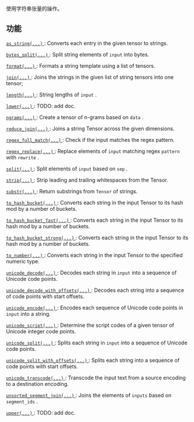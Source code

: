 使用字符串张量的操作。

## 功能
[ `as_string(...)` ](https://tensorflow.google.cn/api_docs/python/tf/strings/as_string): Converts each entry in the given tensor to strings.

[ `bytes_split(...)` ](https://tensorflow.google.cn/api_docs/python/tf/strings/bytes_split): Split string elements of  `input`  into bytes.

[ `format(...)` ](https://tensorflow.google.cn/api_docs/python/tf/strings/format): Formats a string template using a list of tensors.

[ `join(...)` ](https://tensorflow.google.cn/api_docs/python/tf/strings/join): Joins the strings in the given list of string tensors into one tensor;

[ `length(...)` ](https://tensorflow.google.cn/api_docs/python/tf/compat/v1/strings/length): String lengths of  `input` .

[ `lower(...)` ](https://tensorflow.google.cn/api_docs/python/tf/strings/lower): TODO: add doc.

[ `ngrams(...)` ](https://tensorflow.google.cn/api_docs/python/tf/strings/ngrams): Create a tensor of n-grams based on  `data` .

[ `reduce_join(...)` ](https://tensorflow.google.cn/api_docs/python/tf/compat/v1/reduce_join): Joins a string Tensor across the given dimensions.

[ `regex_full_match(...)` ](https://tensorflow.google.cn/api_docs/python/tf/strings/regex_full_match): Check if the input matches the regex pattern.

[ `regex_replace(...)` ](https://tensorflow.google.cn/api_docs/python/tf/strings/regex_replace): Replace elements of  `input`  matching regex  `pattern`  with  `rewrite` .

[ `split(...)` ](https://tensorflow.google.cn/api_docs/python/tf/compat/v1/strings/split): Split elements of  `input`  based on  `sep` .

[ `strip(...)` ](https://tensorflow.google.cn/api_docs/python/tf/strings/strip): Strip leading and trailing whitespaces from the Tensor.

[ `substr(...)` ](https://tensorflow.google.cn/api_docs/python/tf/compat/v1/strings/substr): Return substrings from  `Tensor`  of strings.

[ `to_hash_bucket(...)` ](https://tensorflow.google.cn/api_docs/python/tf/compat/v1/string_to_hash_bucket): Converts each string in the input Tensor to its hash mod by a number of buckets.

[ `to_hash_bucket_fast(...)` ](https://tensorflow.google.cn/api_docs/python/tf/strings/to_hash_bucket_fast): Converts each string in the input Tensor to its hash mod by a number of buckets.

[ `to_hash_bucket_strong(...)` ](https://tensorflow.google.cn/api_docs/python/tf/strings/to_hash_bucket_strong): Converts each string in the input Tensor to its hash mod by a number of buckets.

[ `to_number(...)` ](https://tensorflow.google.cn/api_docs/python/tf/compat/v1/string_to_number): Converts each string in the input Tensor to the specified numeric type.

[ `unicode_decode(...)` ](https://tensorflow.google.cn/api_docs/python/tf/strings/unicode_decode): Decodes each string in  `input`  into a sequence of Unicode code points.

[ `unicode_decode_with_offsets(...)` ](https://tensorflow.google.cn/api_docs/python/tf/strings/unicode_decode_with_offsets): Decodes each string into a sequence of code points with start offsets.

[ `unicode_encode(...)` ](https://tensorflow.google.cn/api_docs/python/tf/strings/unicode_encode): Encodes each sequence of Unicode code points in  `input`  into a string.

[ `unicode_script(...)` ](https://tensorflow.google.cn/api_docs/python/tf/strings/unicode_script): Determine the script codes of a given tensor of Unicode integer code points.

[ `unicode_split(...)` ](https://tensorflow.google.cn/api_docs/python/tf/strings/unicode_split): Splits each string in  `input`  into a sequence of Unicode code points.

[ `unicode_split_with_offsets(...)` ](https://tensorflow.google.cn/api_docs/python/tf/strings/unicode_split_with_offsets): Splits each string into a sequence of code points with start offsets.

[ `unicode_transcode(...)` ](https://tensorflow.google.cn/api_docs/python/tf/strings/unicode_transcode): Transcode the input text from a source encoding to a destination encoding.

[ `unsorted_segment_join(...)` ](https://tensorflow.google.cn/api_docs/python/tf/strings/unsorted_segment_join): Joins the elements of  `inputs`  based on  `segment_ids` .

[ `upper(...)` ](https://tensorflow.google.cn/api_docs/python/tf/strings/upper): TODO: add doc.

